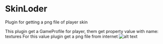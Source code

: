# SkinLoder
Plugin for getting a png file of player skin

This plugin get a GameProfile for player, them get property value with name: textures
For this value plugin get a png file from internet
![alt text](https://spigotmc.ru/attachments/7362/)
